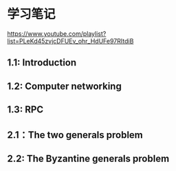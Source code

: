 # 学习笔记

https://www.youtube.com/playlist?list=PLeKd45zvjcDFUEv_ohr_HdUFe97RItdiB

## 1.1: Introduction

## 1.2: Computer networking

## 1.3: RPC

## 2.1：The two generals problem

## 2.2: The Byzantine generals problem

